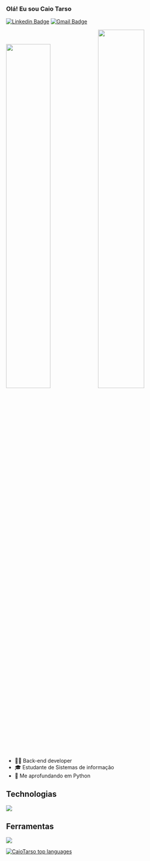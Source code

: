 ### Olá! Eu sou Caio Tarso

[![Linkedin Badge](https://img.shields.io/badge/-LinkedIn-6633cc?style=flat-square&logo=Linkedin&logoColor=white&link=https://www.linkedin.com/in/fernanda-kipper-5958a61a9/)](https://www.linkedin.com/in/caio-tarso-alencar-pianc%C3%B3-27b2ab1b2/)
[![Gmail Badge](https://img.shields.io/badge/-caiotarso7@gmail.com-6633cc?style=flat-square&logo=Gmail&logoColor=white&link=mailto:caiotarso7@gmail.com)](mailto:caiotarso7@gmail.com)


<img width="49%" src="https://github-readme-stats.vercel.app/api/top-langs?username=CaioTarso&show_icons=true&locale=en&layout=compact&theme=dark&hide_border=true"/> <img width="50%" src="https://github-readme-stats.vercel.app/api?username=CaioTarso&show_icons=true&theme=dark&hide_border=true"/>


## 

- 👩‍💻 Back-end developer
- 🎓 Estudante de Sistemas de informação
- 🐍 Me aprofundando em Python

## Technologias
<p>
  <a href="https://skillicons.dev">
    <img src="https://skillicons.dev/icons?i=python,django,flask,javascript,html,css,mysql" />
  </a>
</p>

## Ferramentas
<p>
  <a href="https://skillicons.dev">
    <img src="https://skillicons.dev/icons?i=git,postman,vscode" />
  </a>
</p>
<div align="left">
  
[![CaioTarso top languages](https://github-readme-stats.vercel.app/api/top-langs/?username=CaioTarso&theme=blue-white)](https://github.com/anuraghazra/github-readme-stats)

 </div>
